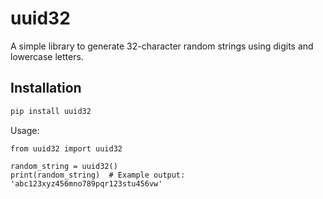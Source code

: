 # uuid32

A simple library to generate 32-character random strings using digits and lowercase letters.

## Installation

```bash
pip install uuid32
```

Usage:

```
from uuid32 import uuid32

random_string = uuid32()
print(random_string)  # Example output: 'abc123xyz456mno789pqr123stu456vw'
```

